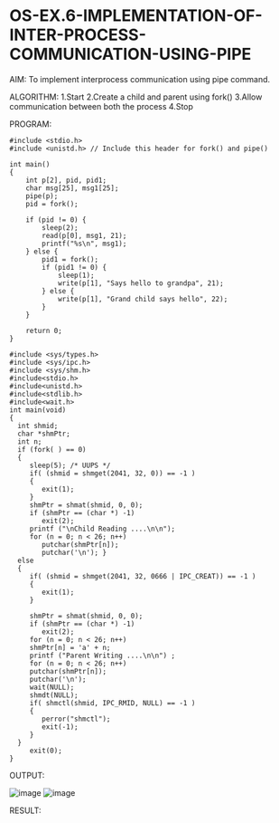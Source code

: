 # OS-EX.6-IMPLEMENTATION-OF-INTER-PROCESS-COMMUNICATION-USING-PIPE

AIM:
To implement interprocess communication using pipe command.

ALGORITHM:
  1.Start
  2.Create a child and parent using fork()
  3.Allow communication between both the process
  4.Stop

PROGRAM:
```
#include <stdio.h>
#include <unistd.h> // Include this header for fork() and pipe()

int main()
{
    int p[2], pid, pid1;
    char msg[25], msg1[25];
    pipe(p);
    pid = fork();

    if (pid != 0) {
        sleep(2);
        read(p[0], msg1, 21);
        printf("%s\n", msg1);
    } else {
        pid1 = fork();
        if (pid1 != 0) {
            sleep(1);
            write(p[1], "Says hello to grandpa", 21);
        } else {
            write(p[1], "Grand child says hello", 22);
        }
    }

    return 0;
}
```
```                              
#include <sys/types.h>
#include <sys/ipc.h>
#include <sys/shm.h>
#include<stdio.h>
#include<unistd.h>
#include<stdlib.h>
#include<wait.h>
int main(void)
{
  int shmid;
  char *shmPtr;
  int n;
  if (fork( ) == 0)
  {
     sleep(5); /* UUPS */
     if( (shmid = shmget(2041, 32, 0)) == -1 )
     {
        exit(1);
     }
     shmPtr = shmat(shmid, 0, 0);
     if (shmPtr == (char *) -1)
        exit(2);
     printf ("\nChild Reading ....\n\n");
     for (n = 0; n < 26; n++)
        putchar(shmPtr[n]);
        putchar('\n'); }
  else
  {
     if( (shmid = shmget(2041, 32, 0666 | IPC_CREAT)) == -1 )
     {
        exit(1);
     }

     shmPtr = shmat(shmid, 0, 0);
     if (shmPtr == (char *) -1)
        exit(2);
     for (n = 0; n < 26; n++)
     shmPtr[n] = 'a' + n;
     printf ("Parent Writing ....\n\n") ;
     for (n = 0; n < 26; n++)
     putchar(shmPtr[n]);
     putchar('\n');
     wait(NULL);
     shmdt(NULL);
     if( shmctl(shmid, IPC_RMID, NULL) == -1 )
     {
        perror("shmctl");
        exit(-1);
     }
  }
     exit(0);
}

```



OUTPUT:


![image](https://github.com/praveenst13/OS-EX.6-IMPLEMENTATION-OF-INTER-PROCESS-COMMUNICATION-USING-PIPE/assets/118787793/6fa64417-1a81-4ca0-bd5c-ef537041d9be)
![image](https://github.com/praveenst13/OS-EX.6-IMPLEMENTATION-OF-INTER-PROCESS-COMMUNICATION-USING-PIPE/assets/118787793/a82a7170-051c-4246-95e9-1efd15227406)




RESULT:
